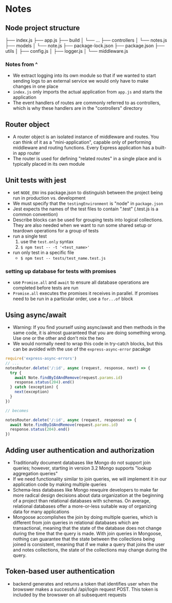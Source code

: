 # Notes
## Node project structure
├── index.js
├── app.js
├── build
│   └── ...
├── controllers
│   └── notes.js
├── models
│   └── note.js
├── package-lock.json
├── package.json
├── utils
│   ├── config.js
│   ├── logger.js
│   └── middleware.js  

### Notes from ^ 
* We extract logging into its own module so that if we wanted to start sending logs to an external service we would only have to make changes in one place
* `index.js` only imports the actual application from `app.js` and starts the application
* The event handlers of routes are commonly referred to as controllers, which is why these handlers are in the "controllers" directory

## Router object
* A router object is an isolated instance of middleware and routes. You can think of it as a "mini-application", capable only of performing middleware and routing functions. Every Express application has a built-in app router
* The router is used for defining "related routes" in a single place and is typically placed in its own module

## Unit tests with jest
* set `NODE_ENV` ins package.json to distinguish between the project being run in production vs. development
* We must specify that the `testingEnvironment` is "node" in `package.json`
* Jest expects the names of the test files to contain ".test" (<name>.test.js is a common convention)
* Describe blocks can be used for grouping tests into logical collections. They are also needed when we want to run some shared setup or teardown operations for a group of tests
* run a single test
  1) use the `test.only` syntax
  2) `$ npm test -- -t '<test_name>'`
* run only test in a specific file
  * `$ npm test -- tests/test_name.test.js`

### setting up database for tests with promises 
* use `Promise.all` and `await` to ensure all database operations are completed before tests are run
* `Promise.all` executes the promises it receives in parallel. If promises need to be run in a particular order, use a `for...of` block

## Using async/await
* Warning: If you find yourself using async/await and then methods in the same code, it is almost guaranteed that you are doing something wrong. Use one or the other and don't mix the two
* We would normally need to wrap this code in try-catch blocks, but this can be avoided with the use of the `express-async-error` pacakge
```js
require('express-async-errors')
// ...
notesRouter.delete('/:id', async (request, response, next) => {
  try {
    await Note.findByIdAndRemove(request.params.id)
    response.status(204).end()
  } catch (exception) {
    next(exception)
  }
})

// becomes

notesRouter.delete('/:id', async (request, response) => {
  await Note.findByIdAndRemove(request.params.id)
  response.status(204).end()
})
```

## Adding user authentication and authorization
* Traditionally document databases like Mongo do not support join queries; however, starting in version 3.2 Mongo supports "lookup aggregation queries"
* If we need functionality similar to join queries, we will implement it in our application code by making multiple queries
* Schema-less databases like Mongo rewquire developers to make far more radical design decisions about data organization at the beginning of a project than relational databases with schemas. On average, relational databases offer a more-or-less suitable way of organizing data for many applications
* Mongoose accomplishes the join by doing multiple queries, which is different from join queries in relational databases which are transactional, meaning that the state of the database does not change during the time that the query is made. With join queries in Mongoose, nothing can guarantee that the state between the collections being joined is consistent, meaning that if we make a query that joins the user and notes collections, the state of the collections may change during the query.

## Token-based user authentication
* backend generates and returns a token that identifies user when the browswer makes a successful /api/login request POST. This token is included by the browswer on all subsequent requests